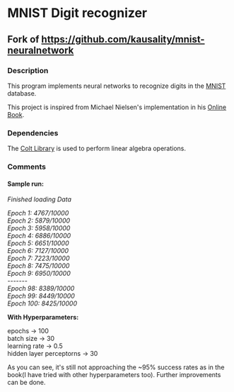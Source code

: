 # MNIST Digit recognizer

## Fork of https://github.com/kausality/mnist-neuralnetwork

### Description
This program implements neural networks to recognize digits in the [MNIST](http://yann.lecun.com/exdb/mnist/) database.

This project is inspired from Michael Nielsen's implementation in his [Online Book](http://neuralnetworksanddeeplearning.com/).


### Dependencies

The [Colt Library](https://dst.lbl.gov/software/colt/) is used to perform linear algebra operations.


### Comments

#### Sample run:
<i>
Finished loading Data

Epoch 1: 4767/10000<br/>
Epoch 2: 5879/10000<br/>
Epoch 3: 5958/10000<br/>
Epoch 4: 6886/10000<br/>
Epoch 5: 6651/10000<br/>
Epoch 6: 7127/10000<br/>
Epoch 7: 7223/10000<br/>
Epoch 8: 7475/10000<br/>
Epoch 9: 6950/10000<br/>
-------<br/>
Epoch 98: 8389/10000<br/>
Epoch 99: 8449/10000<br/>
Epoch 100: 8425/10000<br/>
</i>

<b>With Hyperparameters:</b> 

epochs -> 100<br/>
batch size -> 30<br/>
learning rate -> 0.5<br/>
hidden layer perceptorns -> 30<br/>


As you can see, it's still not approaching the ~95% success rates as in the book(I have tried with other hyperparameters too).  Further improvements can be done.
